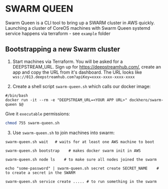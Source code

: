 # SWARM QUEEN

Swarm Queen is a CLI tool to bring up a SWARM cluster in AWS quickly.
Launching a cluster of CoreOS machines with Swarm Queen systemd service happens via terraform - see `example` folder

## Bootstrapping a new Swarm cluster

1. Start machines via Terraform. You will be asked for a DEEPSTREAM_URL.
Sign up for https://deepstreamhub.com/, create an app and copy the URL from it's dashboard.
The URL looks like `wss://013.deepstreamhub.com?apiKey=xxxx-xxxx-xxxx-xxxx`

2. Create a shell script `swarm-queen.sh` which calls our docker image:

```
#/bin/bash
docker run -it --rm -e "DEEPSTREAM_URL=<YOUR APP URL>" dockhero/swarm-queen $@
```

Give it `executable` permissions:

```bash
chmod 755 swarm-queen.sh
```

3. Use `swarm-queen.sh` to join machines into swarm:

```
swarm-queen.sh wait   # waits for at least one AWS machine to boot

swarm-queen.sh bootstrap    # makes docker swarm init in AWS

swarm-queen.sh node ls    # to make sure all nodes joined the swarm

echo "some-password" | swarm-queen.sh secret create SECRET_NAME    # to create a secret in the SWARM

swarm-queen.sh service create ..... # to run something in the swarm
```

